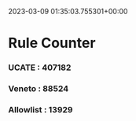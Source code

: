 2023-03-09 01:35:03.755301+00:00
# Rule Counter 
 ### UCATE : 407182

 ### Veneto : 88524

 ### Allowlist : 13929